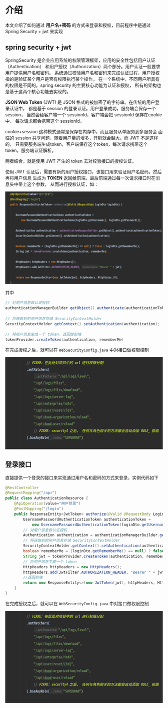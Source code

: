 # 介绍

本文介绍了如何通过 **用户名+密码** 的方式来登录和授权，目前程序中是通过
Spring Security + jwt 来实现

## spring security + jwt

SpringSecurity 是企业应用系统的权限管理框架，应用的安全性包括用户认证（Authentication）
和用户授权（Authorization）两个部分。用户认证一般要求用户提供用户名和密码。
系统通过校验用户名和密码来完成认证过程，用户授权指的是验证某个用户是否有权限执行某个操作。
在一个系统中，不同用户所具有的权限是不同的。spring security 的主要核心功能为认证和授权，
所有的架构也是基于这两个核心功能去实现的。

**JSON Web Token** (JWT) 是 JSON 格式的被加密了的字符串。在传统的用户登录认证中，
都是基于 session 的登录认证。用户登录成功，服务端会保存一个session，
当然会给客户端一个 sessionId，客户端会把 sessionId 保存在cookie中，
每次请求都会携带这个 sessionId。

cookie+session 这种模式通常是保存在内存中，而且服务从单服务到多服务会
面临的 session 共享问题，随着用户量的增多，开销就会越大。而 JWT 不是这样的，
只需要服务端生成token，客户端保存这个token，每次请求携带这个token，服务端认证解析。

两者结合，就是使用 JWT 产生的 token 去对校验接口的授权认证。

使用 JWT 认证后，需要有新的用户授权接口，该接口用来验证用户名密码，然后再将用户信息
生成为 **TOKEN** 返回给前端，最后前端通过每一次请求接口时在消息头中带上这个参数，
从而进行授权认证，如：

![login](./images/login.png)

其中

```java
// 对用户信息做认证授权
authenticationManagerBuilder.getObject().authenticate(authenticationToken);

// 将获取到的用户信息存储 SecurityContextHolder
SecurityContextHolder.getContext().setAuthentication(authentication);

// 将用户信息生成一个 token，返回给前端
tokenProvider.createToken(authentication, rememberMe)
```

在完成授权之后，就可以在 `WebSecurityConfig.java` 中对接口做权限控制

![securityDetail](./images/securityDetail.png)

## 登录接口

直接提供一个登录的接口来实现通过用户名和密码的方式来登录，实例代码如下

```java
@RestController
@RequestMapping("/api")
public class AuthenticationResource {
    @ApiOperation(value="用户登录")
    @PostMapping("/login")
    public ResponseEntity<JwtToken> authorize(@Valid @RequestBody LoginDto loginDto) {
        UsernamePasswordAuthenticationToken authenticationToken =
            new UsernamePasswordAuthenticationToken(loginDto.getUsername(), loginDto.getPassword());
        // 对用户信息做认证授权
        Authentication authentication = authenticationManagerBuilder.getObject().authenticate(authenticationToken);
        // 将获取到的用户信息存储 SecurityContextHolder
        SecurityContextHolder.getContext().setAuthentication(authentication);
        boolean rememberMe = (loginDto.getRememberMe() == null) ? false : loginDto.getRememberMe();
        String jwt = tokenProvider.createToken(authentication, rememberMe);
        // 将用户信息生成一个 token
        HttpHeaders httpHeaders = new HttpHeaders();
        httpHeaders.add(JwtFilter.AUTHORIZATION_HEADER, "Bearer " + jwt);
        //返回前端
        return new ResponseEntity<>(new JwtToken(jwt), httpHeaders, HttpStatus.OK);
    }
}
```

在完成授权之后，就可以在 `WebSecurityConfig.java` 中对接口做权限控制

![securityDetail](./images/securityDetail.png)
